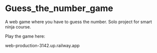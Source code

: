 # Guess_the_number_game
A web game where you have to guess the number. Solo project for smart ninja course.

Play the game here:

web-production-3142.up.railway.app

